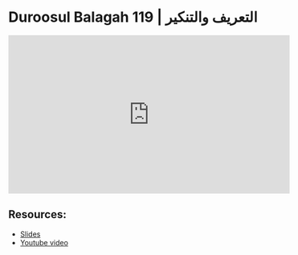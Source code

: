 # Duroosul Balagah 119 | التعريف والتنكير
                
<iframe width="560" height="315" src="https://www.youtube-nocookie.com/embed/umV4g5yMsBk?start=0" frameborder="0" allow="accelerometer; autoplay; encrypted-media; gyroscope; picture-in-picture" allowfullscreen="allowfullscreen">
</iframe><BR>

## Resources:
- [Slides](https://github.com/arshare/resources_balagha_pdfs)
- [Youtube video](https://www.youtube.com/watch?v=umV4g5yMsBk&list=PLzn0qdi6JpdvvXVuJ7kIusNquSxeyKJvc)

